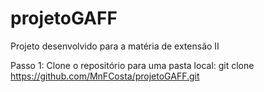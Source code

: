 # projetoGAFF
Projeto desenvolvido para a matéria de extensão II

Passo 1: Clone o repositório para uma pasta local: git clone https://github.com/MnFCosta/projetoGAFF.git 
